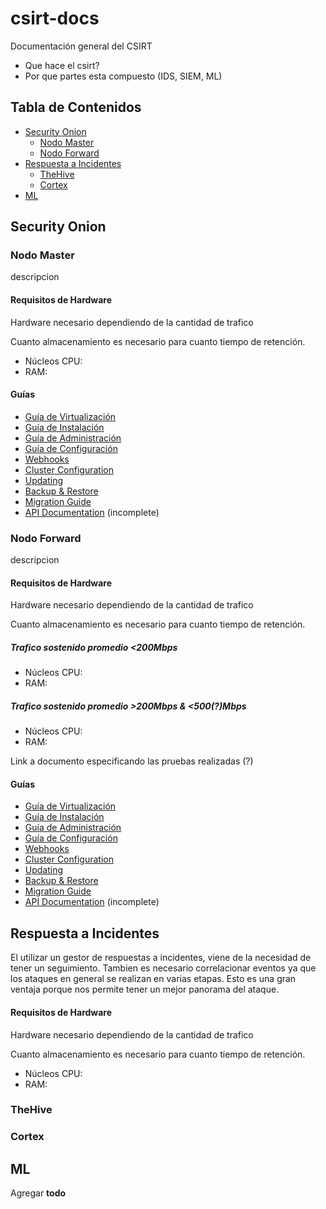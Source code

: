 # csirt-docs

Documentación general del CSIRT

+ Que hace el csirt?
+ Por que partes esta compuesto (IDS, SIEM, ML)

## Tabla de Contenidos
  * [Security Onion](#security-onion)
    * [Nodo Master](#nodo-master)
    * [Nodo Forward](#nodo-forward)
  * [Respuesta a Incidentes](#respuesta-a-incidentes)
    * [TheHive](#thehive)
    * [Cortex](#cortex)
  * [ML](#ml)

## Security Onion

### Nodo Master

descripcion

#### Requisitos de Hardware

Hardware necesario dependiendo de la cantidad de trafico

Cuanto almacenamiento es necesario para cuanto tiempo de retención.

+ Núcleos CPU:
+ RAM:

#### Guías

- [Guía de Virtualización](security-onion/master/vm-guide.md)
- [Guía de Instalación](security-onion/master/install-guide.md)
- [Guía de Administración](admin/admin-guide.md)
- [Guía de Configuración](admin/configuration.md)
- [Webhooks](admin/webhooks.md)
- [Cluster Configuration](admin/cluster.md)
- [Updating](admin/updating.md)
- [Backup & Restore](admin/backup-restore.md)
- [Migration Guide](migration-guide.md)
- [API Documentation](api/README.md) (incomplete)

### Nodo Forward

descripcion

#### Requisitos de Hardware

Hardware necesario dependiendo de la cantidad de trafico

Cuanto almacenamiento es necesario para cuanto tiempo de retención.

##### Trafico sostenido promedio <200Mbps
+ Núcleos CPU:
+ RAM:

##### Trafico sostenido promedio >200Mbps & <500(?)Mbps
+ Núcleos CPU:
+ RAM:

Link a documento especificando las pruebas realizadas (?)

#### Guías

- [Guía de Virtualización](security-onion/forward/vm-guide.md)
- [Guía de Instalación](security-onion/forward/install-guide.md)
- [Guía de Administración](admin/admin-guide.md)
- [Guía de Configuración](admin/configuration.md)
- [Webhooks](admin/webhooks.md)
- [Cluster Configuration](admin/cluster.md)
- [Updating](admin/updating.md)
- [Backup & Restore](admin/backup-restore.md)
- [Migration Guide](migration-guide.md)
- [API Documentation](api/README.md) (incomplete)

## Respuesta a Incidentes

El utilizar un gestor de respuestas a incidentes, viene de la necesidad de tener un seguimiento. Tambien es necesario correlacionar eventos ya que los ataques en general se realizan en varias etapas. Esto es una gran ventaja porque nos permite tener un mejor panorama del ataque.

#### Requisitos de Hardware

Hardware necesario dependiendo de la cantidad de trafico

Cuanto almacenamiento es necesario para cuanto tiempo de retención.

+ Núcleos CPU:
+ RAM:

### TheHive

### Cortex

## ML

Agregar **todo**